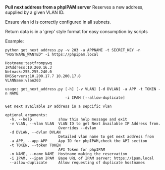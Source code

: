 **Pull next address from a phpIPAM server**
Reserves a new address, supplied by a given VLAN ID.

Ensure vlan id is correctly configured in all subnets.

Return data is in a 'grep' style format for easy consumption by scripts

Example:
```
python get_next_address.py -v 203 -a APPNAME -t SECRET_KEY -n "HOSTNAME_WANTED" -i https://phpipam.local

Hostname:testfrompywq
IPAddress:10.200.16.3
Netmask:255.255.240.0
DNSServers:10.200.17.7 10.200.17.8
VLANName:vlan203
```

```
usage: get_next_address.py [-h] [-v VLAN] [-d DVLAN] -a APP -t TOKEN -n NAME
                           -i IPAM [--allow-duplicate]

Get next available IP address in a sepcific vlan

optional arguments:
  -h, --help            show this help message and exit
  -v VLAN, --vlan VLAN  VLAN ID to get Next Available IP Address from.
                        Overrides --dvlan
  -d DVLAN, --dvlan DVLAN
                        Detailed vlan name to get next address from
  -a APP, --app APP     App ID for phpIPAM,check the API section
  -t TOKEN, --token TOKEN
                        API Token for phpIPAM
  -n NAME, --name NAME  Hostname making the reservation
  -i IPAM, --ipam IPAM  Base URL of IPAM server: https://ipam.local
  --allow-duplicate     Allow requesting of duplicate hostnames

```
